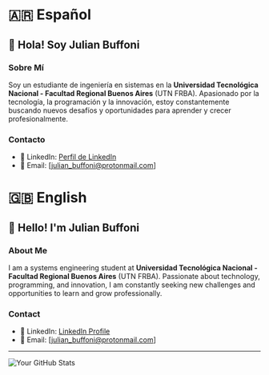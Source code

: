 # 🇦🇷 Español

## 👋 Hola! Soy Julian Buffoni

### Sobre Mí
Soy un estudiante de ingeniería en sistemas en la **Universidad Tecnológica Nacional - Facultad Regional Buenos Aires** (UTN FRBA). Apasionado por la tecnología, la programación y la innovación, estoy constantemente buscando nuevos desafíos y oportunidades para aprender y crecer profesionalmente.

### Contacto
- 🔗 LinkedIn: [Perfil de LinkedIn](https://www.linkedin.com/in/julianbuffoni/)
- 📧 Email: [julian_buffoni@protonmail.com]

# 🇬🇧 English

## 👋 Hello! I'm Julian Buffoni

### About Me
I am a systems engineering student at **Universidad Tecnológica Nacional - Facultad Regional Buenos Aires** (UTN FRBA). Passionate about technology, programming, and innovation, I am constantly seeking new challenges and opportunities to learn and grow professionally.

### Contact
- 🔗 LinkedIn: [LinkedIn Profile](https://www.linkedin.com/in/julianbuffoni)
- 📧 Email: [julian_buffoni@protonmail.com]

---

![Your GitHub Stats](https://github-readme-stats.vercel.app/api?username=yourusername&show_icons=true&theme=radical)
